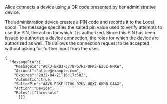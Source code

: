 
Alice connects a device using a QR code presented by her administrative device.

The administration device creates a PIN code and records it to the Local spool. The
message specifies the salted pin value used to verify attempts to use the PIN, the
action for which it is authorized. Since this PIN has been issued to authorize a device
connection, the roles for which the device are authorized as well. This allows the 
connection request to be accepted without asking for further input from the user.

~~~~
{
  "MessagePin":{
    "MessageId":"ACKJ-BKB3-J77B-G7HZ-DFKS-E26L-NHXW",
    "Account":"alice@example.com",
    "Expires":"2022-04-21T16:17:50Z",
    "Automatic":true,
    "SaltedPin":"AAV6-EBKF-JIUO-B2UV-UQX7-OKHB-OAAX",
    "Action":"Device",
    "Roles":["threshold"
      ]}}
~~~~

